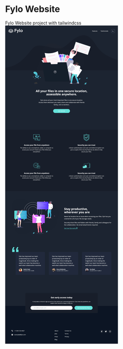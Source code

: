 # Fylo Website

Fylo Website project with tailwindcss
<a target="_blank" href="https://github.com/YoonCode/fylo-website/edit/main/images/fylo.jpeg">
<img src="https://raw.githubusercontent.com/YoonCode/fylo-website/main/images/fylo.jpeg" alt="flyo-website" style="max-width:100%" />
</a>
